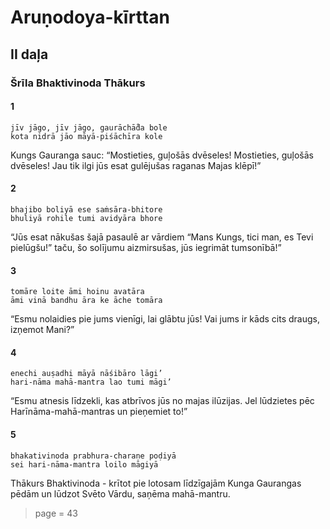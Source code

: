 # Aruṇodoya-kīrttan

## II daļa

### Šrīla Bhaktivinoda Thākurs

#### 1

    jīv jāgo, jīv jāgo, gaurāchā̐da bole
    kota nidrā jāo māyā-piśāchīra kole

Kungs Gauranga sauc: “Mostieties, guļošās dvēseles! Mostieties, guļošās dvēseles! Jau tik ilgi jūs esat gulējušas raganas Majas klēpī!”

#### 2

    bhajibo boliyā ese saṁsāra-bhitore
    bhuliyā rohile tumi avidyāra bhore

“Jūs esat nākušas šajā pasaulē ar vārdiem “Mans Kungs, tici man, es Tevi pielūgšu!” taču, šo solījumu aizmirsušas, jūs iegrimāt tumsonībā!”

#### 3

    tomāre loite āmi hoinu avatāra
    āmi vinā bandhu āra ke āche tomāra

“Esmu nolaidies pie jums vienīgi, lai glābtu jūs! Vai jums ir kāds cits draugs, izņemot Mani?”

#### 4

    enechi auṣadhi māyā nāśibāro lāgi’
    hari-nāma mahā-mantra lao tumi māgi’

“Esmu atnesis līdzekli, kas atbrīvos jūs no majas ilūzijas. Jel lūdzietes pēc Harīnāma-mahā-mantras un pieņemiet to!”

#### 5

    bhakativinoda prabhura-charaṇe poḍiyā
    sei hari-nāma-mantra loilo māgiyā

Thākurs Bhaktivinoda - krītot pie lotosam līdzīgajām Kunga Gaurangas pēdām un lūdzot Svēto Vārdu, saņēma mahā-mantru.


> page = 43
